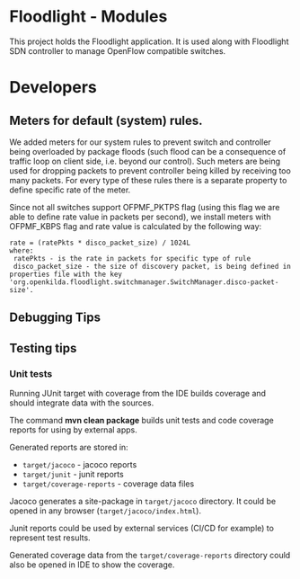 # Floodlight - Modules

This project holds the Floodlight application.
It is used along with Floodlight SDN controller to manage OpenFlow compatible switches.

# Developers

## Meters for default (system) rules.
We added meters for our system rules to prevent switch and controller being overloaded by package floods (such flood can be a consequence of traffic loop on client side, i.e. beyond our control). Such meters are being used for dropping packets to prevent controller being killed by receiving too many packets. For every type of these rules there is a separate property to define specific rate of the meter.

Since not all switches support OFPMF_PKTPS flag (using this flag we are able to define rate value in packets per second), we install meters with OFPMF_KBPS flag and rate value is calculated by the following way:
```
rate = (ratePkts * disco_packet_size) / 1024L
where:
 ratePkts - is the rate in packets for specific type of rule
 disco_packet_size - the size of discovery packet, is being defined in properties file with the key 'org.openkilda.floodlight.switchmanager.SwitchManager.disco-packet-size'.
```

## Debugging Tips

## Testing tips

### Unit tests

Running JUnit target with coverage from the IDE builds coverage and should integrate data with the sources.

The command __mvn clean package__ builds unit tests and code coverage reports for using by external apps.

Generated reports are stored in:
* ```target/jacoco``` - jacoco reports
* ```target/junit``` - junit reports
* ```target/coverage-reports``` - coverage data files

Jacoco generates a site-package in ```target/jacoco``` directory.
It could be opened in any browser (```target/jacoco/index.html```).

Junit reports could be used by external services (CI/CD for example) to represent test results.

Generated coverage data from the ```target/coverage-reports``` directory could also be opened in IDE to show the coverage.

